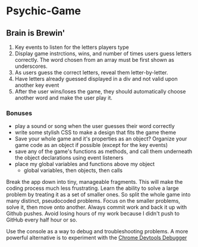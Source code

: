 # Psychic-Game

## Brain is Brewin'
1. Key events to listen for the letters players type
2. Display game instrctions, wins, and number of times users guess letters correctly. The word chosen from an array must be first shown as underscores.
3. As users guess the correct letters, reveal them letter-by-letter.
4. Have letters already guessed displayed in a div and not valid upon another key event
5. After the user wins/loses the game, they should automatically choose another word and make the user play it.

### Bonuses
* play a sound or song when the user guesses their word correctly
* write some stylish CSS to make a design that fits the game theme
* Save your whole game and it's properties as an object? Organize your game code as an object if possible (except for the key events)
* save any of the game's functions as methods, and call them underneath the object declarations using event listeners
* place my global variables and functions above my object
  * global variables, then objects, then calls

Break the app down into tiny, manageable fragments. This will make the coding process much less frustrating. Learn the ability to solve a large problem by treating it as a set of smaller ones. So split the whole game into many distinct, pseudocoded problems. Focus on the smaller problems, solve it, then move onto another. Always commit work and back it up with Github pushes. Avoid losing hours of my work because I didn't push to GitHub every half hour or so. 

Use the console as a way to debug and troubleshooting problems. A more powerful alternative is to experiment with the [Chrome Devtools Debugger](https://developers.google.com/web/tools/chrome-devtools/)